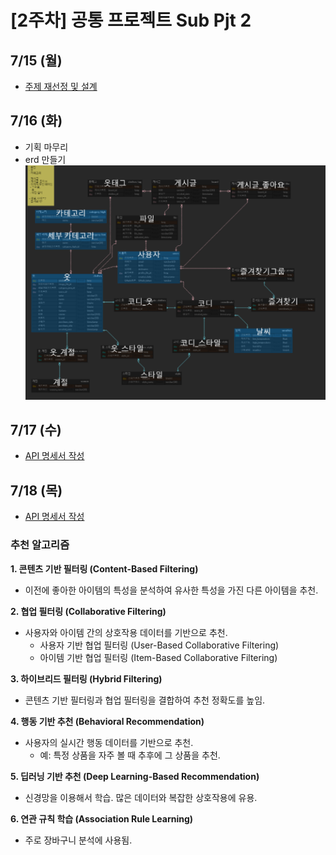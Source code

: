 # [2주차] 공통 프로젝트 Sub Pjt 2

## 7/15 (월)
- [주제 재선정 및 설계](https://imminent-hamburger-1d8.notion.site/beaf0876c15e4fb7a586c0ebdfa81e57)

## 7/16 (화)
- 기획 마무리
- erd 만들기<br> ![erd](./img/image.png)

## 7/17 (수)
- [API 명세서 작성](https://imminent-hamburger-1d8.notion.site/API-13d73c45eea24450ba6dafc0ba138e55)

## 7/18 (목)
- [API 명세서 작성](https://imminent-hamburger-1d8.notion.site/API-13d73c45eea24450ba6dafc0ba138e55)
### 추천 알고리즘

**1. 콘텐츠 기반 필터링 (Content-Based Filtering)**
- 이전에 좋아한 아이템의 특성을 분석하여 유사한 특성을 가진 다른 아이템을 추천.

**2. 협업 필터링 (Collaborative Filtering)**
- 사용자와 아이템 간의 상호작용 데이터를 기반으로 추천.
  - 사용자 기반 협업 필터링 (User-Based Collaborative Filtering)
  - 아이템 기반 협업 필터링 (Item-Based Collaborative Filtering)

**3. 하이브리드 필터링 (Hybrid Filtering)**
- 콘텐츠 기반 필터링과 협업 필터링을 결합하여 추천 정확도를 높임.

**4. 행동 기반 추천 (Behavioral Recommendation)**
- 사용자의 실시간 행동 데이터를 기반으로 추천.
  - 예: 특정 상품을 자주 볼 때 추후에 그 상품을 추천.

**5. 딥러닝 기반 추천 (Deep Learning-Based Recommendation)**
- 신경망을 이용해서 학습. 많은 데이터와 복잡한 상호작용에 유용.

**6. 연관 규칙 학습 (Association Rule Learning)**
- 주로 장바구니 분석에 사용됨.
